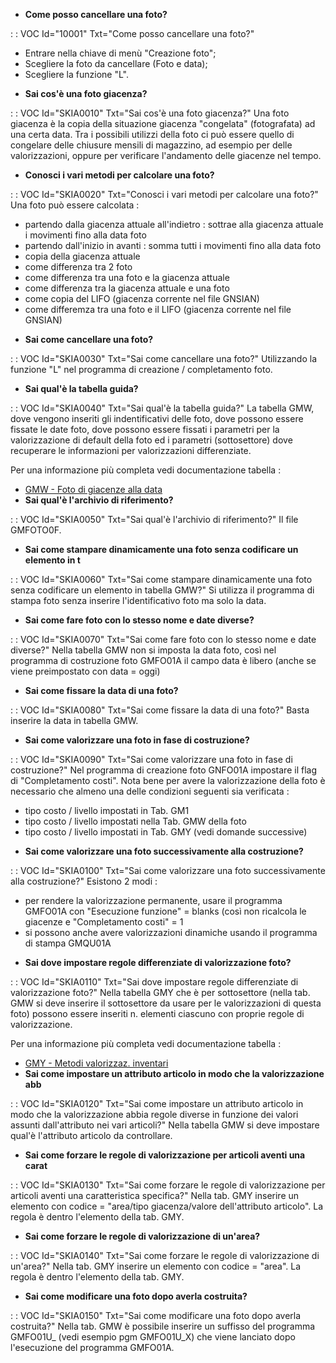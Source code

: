 - **Come posso cancellare una foto?**

 :  : VOC Id="10001" Txt="Come posso cancellare una foto?"
 * Entrare nella chiave di menù "Creazione foto";
 * Scegliere la foto da cancellare (Foto e data);
 * Scegliere la funzione "L".
- **Sai cos'è una foto giacenza?**

 :  : VOC Id="SKIA0010" Txt="Sai cos'è una foto giacenza?"
Una foto giacenza è la copia della situazione giacenza "congelata" (fotografata) ad una certa data.
Tra i possibili utilizzi della foto ci può essere quello di congelare delle chiusure mensili di magazzino, ad esempio per delle valorizzazioni, oppure per verificare l'andamento delle giacenze nel tempo.
- **Conosci i vari metodi per calcolare una foto?**

 :  : VOC Id="SKIA0020" Txt="Conosci i vari metodi per calcolare una foto?"
Una foto può essere calcolata : 
* partendo dalla giacenza attuale all'indietro :  sottrae alla giacenza attuale i movimenti fino alla data foto
* partendo dall'inizio in avanti :  somma tutti i movimenti fino alla data foto
* copia della giacenza attuale
* come differenza tra 2 foto
* come differenza tra una foto e la giacenza attuale
* come differenza tra la giacenza attuale e una foto
* come copia del LIFO (giacenza corrente nel file GNSIAN)
* come differemza tra una foto e il LIFO (giacenza corrente nel file GNSIAN)

- **Sai come cancellare una foto?**

 :  : VOC Id="SKIA0030" Txt="Sai come cancellare una foto?"
Utilizzando la funzione "L" nel programma di creazione / completamento foto.
- **Sai qual'è la tabella guida?**

 :  : VOC Id="SKIA0040" Txt="Sai qual'è la tabella guida?"
La tabella GMW, dove vengono inseriti gli indentificativi delle foto, dove possono essere fissate le date foto, dove possono essere fissati i parametri per la valorizzazione di default della foto ed i parametri (sottosettore) dove recuperare le informazioni per valorizzazioni differenziate.

Per una informazione più completa vedi documentazione tabella : 
- [GMW - Foto di giacenze alla data](Sorgenti/OG/TA/TA_GMW)
- **Sai qual'è l'archivio di riferimento?**

 :  : VOC Id="SKIA0050" Txt="Sai qual'è l'archivio di riferimento?"
Il file GMFOTO0F.
- **Sai come stampare dinamicamente una foto senza codificare un elemento in t**

 :  : VOC Id="SKIA0060" Txt="Sai come stampare dinamicamente una foto senza codificare un elemento in tabella GMW?"
Si utilizza il programma di stampa foto senza inserire l'identificativo foto ma solo la data.
- **Sai come fare foto con lo stesso nome e date diverse?**

 :  : VOC Id="SKIA0070" Txt="Sai come fare foto con lo stesso nome e date diverse?"
Nella tabella GMW non si imposta la data foto, così nel programma di costruzione foto GMFO01A il campo data è libero (anche se viene preimpostato con data = oggi)
- **Sai come fissare la data di una foto?**

 :  : VOC Id="SKIA0080" Txt="Sai come fissare la data di una foto?"
Basta inserire la data in tabella GMW.
- **Sai come valorizzare una foto in fase di costruzione?**

 :  : VOC Id="SKIA0090" Txt="Sai come valorizzare una foto in fase di costruzione?"
Nel programma di creazione foto GNFO01A impostare il flag di "Completamento costi". Nota bene per avere la valorizzazione della foto è necessario che almeno una delle condizioni seguenti sia verificata : 
* tipo costo / livello impostati in Tab. GM1
* tipo costo / livello impostati nella Tab. GMW della foto
* tipo costo / livello impostati in Tab. GMY (vedi domande successive)
- **Sai come valorizzare una foto successivamente alla costruzione?**

 :  : VOC Id="SKIA0100" Txt="Sai come valorizzare una foto successivamente alla costruzione?"
Esistono 2 modi : 
* per rendere la valorizzazione permanente, usare il programma GMFO01A con "Esecuzione funzione" = blanks (così non ricalcola le giacenze e "Completamento costi" = 1
* si possono anche avere valorizzazioni dinamiche usando il programma di stampa GMQU01A
- **Sai dove impostare regole differenziate di valorizzazione foto?**

 :  : VOC Id="SKIA0110" Txt="Sai dove impostare regole differenziate di valorizzazione foto?"
Nella tabella GMY che è per sottosettore (nella tab. GMW si deve inserire il sottosettore da usare per le valorizzazioni di questa foto) possono essere inseriti n. elementi ciascuno con proprie regole di valorizzazione.

Per una informazione più completa vedi documentazione tabella : 
- [GMY - Metodi valorizzaz. inventari](Sorgenti/OG/TA/TA_GMY)
- **Sai come impostare un attributo articolo in modo che la valorizzazione abb**

 :  : VOC Id="SKIA0120" Txt="Sai come impostare un attributo articolo in modo che la valorizzazione abbia regole diverse in funzione dei valori assunti dall'attributo nei vari articoli?"
Nella tabella GMW si deve impostare qual'è l'attributo articolo da controllare.
- **Sai come forzare le regole di valorizzazione per articoli aventi una carat**

 :  : VOC Id="SKIA0130" Txt="Sai come forzare le regole di valorizzazione per articoli aventi una caratteristica specifica?"
Nella tab. GMY inserire un elemento con codice = "area/tipo giacenza/valore dell'attributo articolo". La regola è dentro l'elemento della tab. GMY.
- **Sai come forzare le regole di valorizzazione di un'area?**

 :  : VOC Id="SKIA0140" Txt="Sai come forzare le regole di valorizzazione di un'area?"
Nella tab. GMY inserire un elemento con codice = "area". La regola è dentro l'elemento della tab. GMY.
- **Sai come modificare una foto dopo averla costruita?**

 :  : VOC Id="SKIA0150" Txt="Sai come modificare una foto dopo averla costruita?"
Nella tab. GMW è possibile inserire un suffisso del programma GMFO01U_ (vedi esempio pgm GMFO01U_X) che viene lanciato dopo l'esecuzione del programma GMFO01A.

